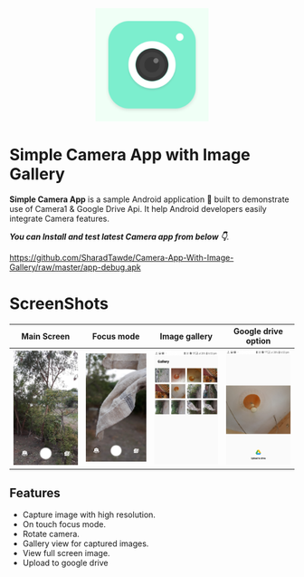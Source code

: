 <p align="center">
  <img src="app/src/main/ic_launcher-playstore.png" height="200"/>
</p>


# Simple Camera App with Image Gallery
**Simple Camera App** is a sample Android application 📱 built to demonstrate use of Camera1 & Google Drive Api. It help Android developers easily integrate Camera features.

***You can Install and test latest Camera app from below 👇***.

https://github.com/SharadTawde/Camera-App-With-Image-Gallery/raw/master/app-debug.apk

# ScreenShots

<table style="width:100%">
  <tr>
    <th>Main Screen</th>
    <th>Focus mode</th>
    <th>Image gallery</th>
    <th>Google drive option</th>
  </tr>
  <tr>
    <th><img src="/screen_1.jpg"/></th>
    <th><img src="/screen_2.jpg"/></th>
    <th><img src="/screen_3.jpg"/></th>
    <th><img src="/screen_4.jpg"/></th>
  </tr>
</table>

## Features
- Capture image with high resolution. 
- On touch focus mode.
- Rotate camera.
- Gallery view for captured images.
- View full screen image.
- Upload to google drive
